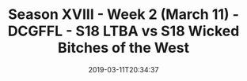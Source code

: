 ---
title: Season XVIII - Week 2 (March 11) - DCGFFL - S18 LTBA vs S18 Wicked Bitches
  of the West
teams-score:
- team: _teams/baby-blue.md
  score: 25
- team: _teams/s18-kelly.md
  score: 18
mvp: James Rowe (Baby Blue) ; Will Chappell ( Kelly Green)
game-ball: Andy Pratt (Baby Blue) ; Garrett Schiponi ( Kelly Green)
sportsperson: Patrick Tobin ( Baby Blue) ; Leah Garofalo ( Kelly Green)
season: -1
week: 0
date: '2019-03-11T20:34:37'
pageid: 6929-6910-vs-6938
---